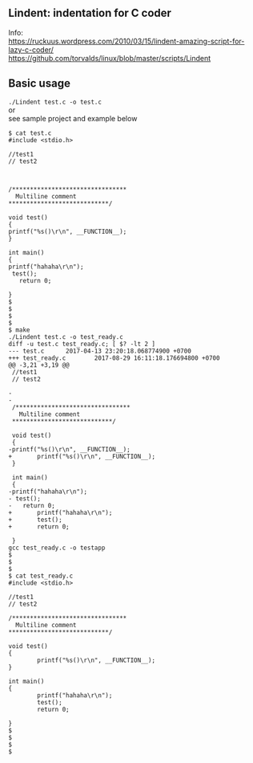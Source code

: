 ## Lindent: indentation for C coder
Info:   
https://ruckuus.wordpress.com/2010/03/15/lindent-amazing-script-for-lazy-c-coder/  
https://github.com/torvalds/linux/blob/master/scripts/Lindent  

## Basic usage  
`./Lindent test.c -o test.c`  
or   
see sample project and example below
  
```
$ cat test.c
#include <stdio.h>

//test1
// test2



/********************************
  Multiline comment
****************************/

void test()
{
printf("%s()\r\n", __FUNCTION__);
}

int main()
{
printf("hahaha\r\n");
 test();
   return 0;

}
$ 
$ 
$ 
$ 
$ make
./Lindent test.c -o test_ready.c
diff -u test.c test_ready.c; [ $? -lt 2 ]
--- test.c      2017-04-13 23:20:18.068774900 +0700
+++ test_ready.c        2017-08-29 16:11:18.176694800 +0700
@@ -3,21 +3,19 @@
 //test1
 // test2

-
-
 /********************************
   Multiline comment
 ****************************/

 void test()
 {
-printf("%s()\r\n", __FUNCTION__);
+       printf("%s()\r\n", __FUNCTION__);
 }

 int main()
 {
-printf("hahaha\r\n");
- test();
-   return 0;
+       printf("hahaha\r\n");
+       test();
+       return 0;

 }
gcc test_ready.c -o testapp
$ 
$
$
$ cat test_ready.c
#include <stdio.h>

//test1
// test2

/********************************
  Multiline comment
****************************/

void test()
{
        printf("%s()\r\n", __FUNCTION__);
}

int main()
{
        printf("hahaha\r\n");
        test();
        return 0;

}
$ 
$ 
$ 
$ 
```


